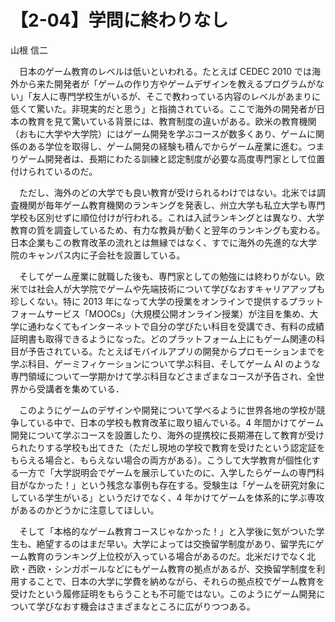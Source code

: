 # 【2-04】学問に終わりなし

<div class="author">山根 信二</div>

　日本のゲーム教育のレベルは低いといわれる。たとえば CEDEC 2010 では海外から来た開発者が「ゲームの作り方やゲームデザインを教えるプログラムがない」「友人に専門学校生がいるが、そこで教わっている内容のレベルがあまりに低くて驚いた。非現実的だと思う」と指摘されている。ここで海外の開発者が日本の教育を見て驚いている背景には、教育制度の違いがある。欧米の教育機関（おもに大学や大学院）にはゲーム開発を学ぶコースが数多くあり、ゲームに関係のある学位を取得し、ゲーム開発の経験も積んでからゲーム産業に進む。つまりゲーム開発者は、長期にわたる訓練と認定制度が必要な高度専門家として位置付けられているのだ。

　ただし、海外のどの大学でも良い教育が受けられるわけではない。北米では調査機関が毎年ゲーム教育機関のランキングを発表し、州立大学も私立大学も専門学校も区別せずに順位付けが行われる。これは入試ランキングとは異なり、大学教育の質を調査しているため、有力な教員が動くと翌年のランキングも変わる。日本企業もこの教育改革の流れとは無縁ではなく、すでに海外の先進的な大学院のキャンパス内に子会社を設置している。

　そしてゲーム産業に就職した後も、専門家としての勉強には終わりがない。欧米では社会人が大学院でゲームや先端技術について学びなおすキャリアアップも珍しくない。特に 2013 年になって大学の授業をオンラインで提供するプラットフォームサービス「MOOCs」（大規模公開オンライン授業）が注目を集め、大学に通わなくてもインターネットで自分の学びたい科目を受講でき、有料の成績証明書も取得できるようになった。どのプラットフォーム上にもゲーム関連の科目が予告されている。たとえばモバイルアプリの開発からプロモーションまでを学ぶ科目、ゲーミフィケーションについて学ぶ科目、そしてゲーム AI のような専門領域について一学期かけて学ぶ科目などさまざまなコースが予告され、全世界から受講者を集めている．

　このようにゲームのデザインや開発について学べるように世界各地の学校が競争している中で、日本の学校も教育改革に取り組んでいる。4 年間かけてゲーム開発について学ぶコースを設置したり、海外の提携校に長期滞在して教育が受けられたりする学校も出てきた（ただし現地の学校で教育を受けたという認定証をもらえる場合と、もらえない場合の両方がある）。こうして大学教育が個性化する一方で「大学説明会でゲームを展示していたのに、入学したらゲームの専門科目がなかった！」という残念な事例も存在する。受験生は「ゲームを研究対象にしている学生がいる」というだけでなく、4 年かけてゲームを体系的に学ぶ専攻があるのかどうかに注意してほしい。

　そして「本格的なゲーム教育コースじゃなかった！」と入学後に気がついた学生も、絶望するのはまだ早い。大学によっては交換留学制度があり、留学先にゲーム教育のランキング上位校が入っている場合があるのだ。北米だけでなく北欧・西欧・シンガポールなどにもゲーム教育の拠点があるが、交換留学制度を利用することで、日本の大学に学費を納めながら、それらの拠点校でゲーム教育を受けたという履修証明をもらうことも不可能ではない。このようにゲーム開発について学びなおす機会はさまざまなところに広がりつつある。
